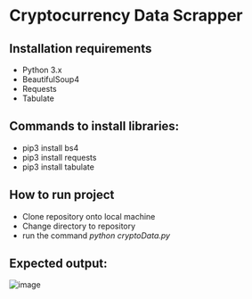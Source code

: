 # Cryptocurrency Data Scrapper

## Installation requirements
* Python 3.x
* BeautifulSoup4
* Requests
* Tabulate

## Commands to install libraries:
* pip3 install bs4
* pip3 install requests
* pip3 install tabulate

## How to run project
* Clone repository onto local machine
* Change directory to repository
* run the command _python cryptoData.py_

## Expected output:
![image](https://user-images.githubusercontent.com/28576229/138726929-1304eab8-4190-4e42-9836-8fd80d805527.png)


